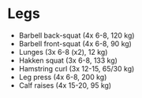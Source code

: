 # Legs
* Barbell back-squat (4x 6-8, 120 kg)
* Barbell front-squat (4x 6-8, 90 kg)
* Lunges (3x 6-8 (x2), 12 kg)
* Hakken squat (3x 6-8, 133 kg)
* Hamstring curl (3x 12-15, 65/30 kg)
* Leg press (4x 6-8, 200 kg)
* Calf raises (4x 15-20, 95 kg)
